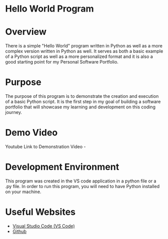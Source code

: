 # Hello World Program

# Overview
There is a simple "Hello World" program written in Python as well as a more complex version written in Python as well. It serves as both a basic example of a Python script as well as a more personalized format and it is also a good starting point for my Personal Software Portfolio.

# Purpose
The purpose of this program is to demonstrate the creation and execution of a basic Python script. It is the first step in my goal of building a software portfolio that will showcase my learning and development on this coding journey. 

# Demo Video
Youtube Link to Demonstration Video - 

# Development Environment
This program was created in the VS code application in a python file or a .py file. In order to run this program, you will need to have Python installed on your machine. 

# Useful Websites
* [Visual Studio Code (VS Code)](https://code.visualstudio.com/)
* [Github](https://github.com/)